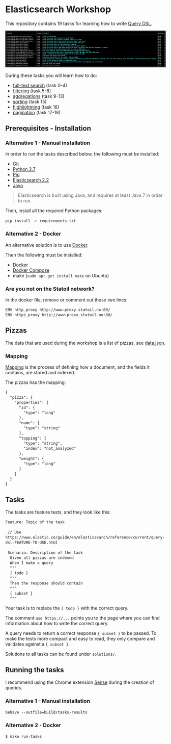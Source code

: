 # Elasticsearch Workshop  
 
This repository contains 19 tasks for learning how to write [Query DSL](https://www.elastic.co/guide/en/elasticsearch/reference/current/query-dsl.html).

![](tasks.png?raw=true)

During these tasks you will learn how to do:

* [full-text search](https://www.elastic.co/guide/en/elasticsearch/reference/current/full-text-queries.html) (task 0-4)
* [filtering](https://www.elastic.co/guide/en/elasticsearch/reference/current/term-level-queries.html) (task 5-8)
* [aggregations](https://www.elastic.co/guide/en/elasticsearch/reference/current/search-aggregations.html) (task 9-13)
* [sorting](https://www.elastic.co/guide/en/elasticsearch/reference/current/search-request-sort.html) (task 15)
* [highlightning](https://www.elastic.co/guide/en/elasticsearch/reference/current/search-request-highlighting.html) (task 16)
* [pagination](https://www.elastic.co/guide/en/elasticsearch/guide/current/pagination.html) (task 17-18) 

## Prerequisites - Installation

### Alternative 1 - Manual installation

In order to run the tasks described below, the following must be installed:

* [Git](https://git-scm.com/downloads)
* [Python 2.7](https://www.python.org/downloads/)
* [Pip](https://pip.pypa.io/en/stable/installing/)
* [Elasticsearch 2.2](https://www.elastic.co/downloads/elasticsearch)
* [Java](http://www.oracle.com/technetwork/java/javase/downloads/index.html)

> Elasticsearch is built using Java, and requires at least Java 7 in order to run. 

Then, install all the required Python packages:

`pip install -r requirements.txt`

### Alternative 2 - Docker
 
An alternative solution is to use [Docker](https://www.docker.com/what-docker). 

Then the following must be installed:

* [Docker](https://www.docker.com/)
* [Docker Compose](https://docs.docker.com/compose/)
* make (`sudo apt-get install make` on Ubuntu)

### Are you not on the Statoil network?

In the docker file, remove or comment out these two lines:

```
ENV http_proxy http://www-proxy.statoil.no:80/
ENV https_proxy http://www-proxy.statoil.no:80/
```

## Pizzas

The data that are used during the workshop is a list of pizzas, see [data.json](data.json).
 
### Mapping

[Mapping](https://www.elastic.co/guide/en/elasticsearch/reference/current/mapping.html) is the process of defining how a document, and the fields it contains, are stored and indexed.

The pizzas has the mapping:

```
{
  "pizza": {
    "properties": {
      "id": {
        "type": "long"
      },
      "name": {
        "type": "string"
      },
      "topping": {
        "type": "string",
        "index": "not_analyzed"
      },
      "weight": {
        "type": "long"
      }
    }
  }
}
```
## Tasks

The tasks are feature tests, and they look like this:

```
Feature: Topic of the task
 
 // Use https://www.elastic.co/guide/en/elasticsearch/reference/current/query-dsl-FEATURE-TO-USE.html
 
 Scenario: Description of the task
  Given all pizzas are indexed
  When I make a query
  """
  { todo }
  """
  Then the response should contain
  """
  { subset }
  """
```

Your task is to replace the `{ todo }` with the correct query.  

The comment `use https://...` points you to the page where you can find information about how to write the correct query. 

A query needs to return a correct response `{ subset }` to be passed. To make the tests more compact and easy to read, they only compare and validates against a `{ subset }`. 

Solutions to all tasks can be found under `solutions/`.

## Running the tasks

I recommend using the Chrome extension [Sense](https://chrome.google.com/webstore/detail/sense-beta/lhjgkmllcaadmopgmanpapmpjgmfcfig) during the creation of queries.

### Alternative 1 - Manual installation

`behave --outfile=build/tasks-results`

### Alternative 2 - Docker

`$ make run-tasks`



